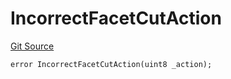 # IncorrectFacetCutAction
[Git Source](https://github.com/thrackle-io/tron/blob/f7f6e3590faaa9c8f0fe0115492201b8f8dd1711/src/protocol/economic/ruleProcessor/RuleProcessorDiamondLib.sol)


```solidity
error IncorrectFacetCutAction(uint8 _action);
```

